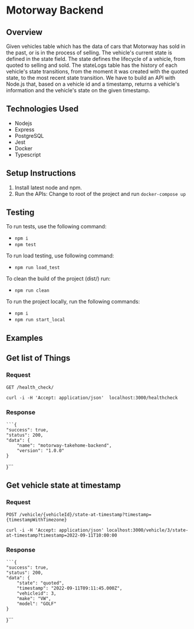 # Motorway Backend

## Overview
Given vehicles table which has the data of cars that Motorway has sold in the past, or is in the process of selling. The vehicle's current state is defined in the state field. The state defines the lifecycle of a vehicle, from quoted to selling and sold.
The stateLogs table has the history of each vehicle's state transitions, from the moment it was created with the quoted state, to the most recent state transition.
We have to build an API with Node.js that, based on a vehicle id and a timestamp, returns a vehicle's information and the vehicle's state on the given timestamp. 

## Technologies Used
- Nodejs 
- Express
- PostgreSQL
- Jest
- Docker
- Typescript

## Setup Instructions
1. Install latest node and npm.
2. Run the APIs: Change to root of the project and run `docker-compose up`

## Testing 
To run tests, use the following command:

- ```npm i```
- ```npm test```

To run load testing, use following command:

- ```npm run load_test```

To clean the build of the project (dist/) run:

-  ```npm run clean```

To run the project locally, run the following commands:

- ```npm i```
- ```npm run start_local```

## Examples 

## Get list of Things

### Request

`GET /health_check/`

    curl -i -H 'Accept: application/json'  localhost:3000/healthcheck

### Response

    ```{
    "success": true,
    "status": 200,
    "data": {
        "name": "motorway-takehome-backend",
        "version": "1.0.0"
    }
}```

## Get vehicle state at timestamp

### Request

`POST /vehicle/{vehicleId}/state-at-timestamp?timestamp={timestampWithTimezone}`

    curl -i -H 'Accept: application/json' localhost:3000/vehicle/3/state-at-timestamp?timestamp=2022-09-11T10:00:00

### Response

    ```{
    "success": true,
    "status": 200,
    "data": {
        "state": "quoted",
        "timestamp": "2022-09-11T09:11:45.000Z",
        "vehicleid": 3,
        "make": "VW",
        "model": "GOLF"
    }
}```